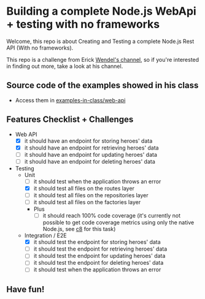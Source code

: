 # Building a complete Node.js WebApi + testing with no frameworks

Welcome, this repo is about Creating and Testing a complete Node.js Rest API (With no frameworks). 

This repo is a challenge from Erick [Wendel's channel](https://www.youtube.com/channel/UCh84012dEUE076wM2CVFN9A), so if you're interested in finding out more, take a look at his channel.

## Source code of the examples showed in his class
- Access them in [examples-in-class/web-api](https://github.com/ErickWendel/complete-nodejs-webapi-without-frameworks-yt/tree/main/examples-in-class/web-api)

## Features Checklist + Challenges

- Web API
    - [x] it should have an endpoint for storing heroes' data
    - [x] it should have an endpoint for retrieving heroes' data
    - [ ] it should have an endpoint for updating heroes' data
    - [ ] it should have an endpoint for deleting heroes' data

- Testing
    - Unit
        - [ ] it should test when the application throws an error
        - [x] it should test all files on the routes layer
        - [ ] it should test all files on the repositories layer
        - [ ] it should test all files on the factories layer
        - Plus
          - [ ] it should reach 100% code coverage (it's currently not possible to get code coverage metrics using only the native Node.js, see [c8](https://www.npmjs.com/package/c8) for this task)

    - Integration / E2E
        - [x] it should test the endpoint for storing heroes' data
        - [ ] it should test the endpoint for retrieving heroes' data
        - [ ] it should test the endpoint for updating heroes' data
        - [ ] it should test the endpoint for deleting heroes' data
        - [ ] it should test when the application throws an error

## Have fun!
